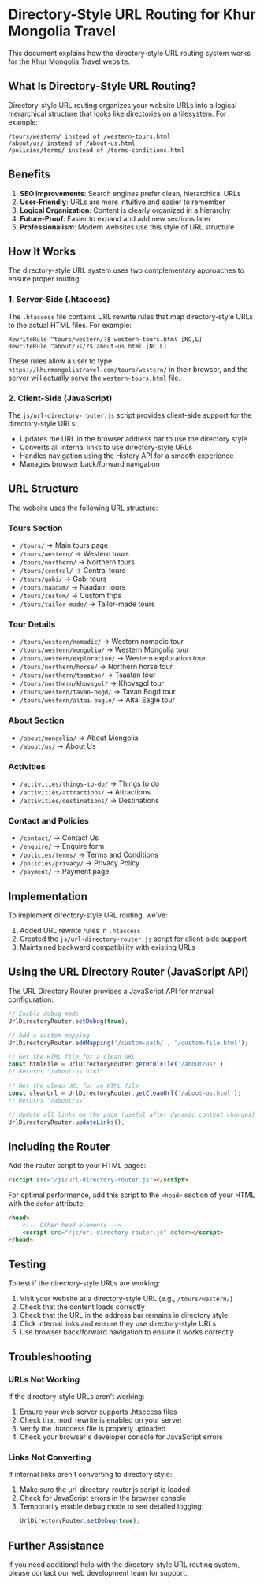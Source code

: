 # Directory-Style URL Routing for Khur Mongolia Travel

This document explains how the directory-style URL routing system works for the Khur Mongolia Travel website.

## What Is Directory-Style URL Routing?

Directory-style URL routing organizes your website URLs into a logical hierarchical structure that looks like directories on a filesystem. For example:

```
/tours/western/ instead of /western-tours.html
/about/us/ instead of /about-us.html
/policies/terms/ instead of /terms-conditions.html
```

## Benefits

1. **SEO Improvements**: Search engines prefer clean, hierarchical URLs
2. **User-Friendly**: URLs are more intuitive and easier to remember
3. **Logical Organization**: Content is clearly organized in a hierarchy
4. **Future-Proof**: Easier to expand and add new sections later
5. **Professionalism**: Modern websites use this style of URL structure

## How It Works

The directory-style URL system uses two complementary approaches to ensure proper routing:

### 1. Server-Side (.htaccess)

The `.htaccess` file contains URL rewrite rules that map directory-style URLs to the actual HTML files. For example:

```
RewriteRule ^tours/western/?$ western-tours.html [NC,L]
RewriteRule ^about/us/?$ about-us.html [NC,L]
```

These rules allow a user to type `https://khurmongoliatravel.com/tours/western/` in their browser, and the server will actually serve the `western-tours.html` file.

### 2. Client-Side (JavaScript)

The `js/url-directory-router.js` script provides client-side support for the directory-style URLs:

- Updates the URL in the browser address bar to use the directory style
- Converts all internal links to use directory-style URLs
- Handles navigation using the History API for a smooth experience
- Manages browser back/forward navigation

## URL Structure

The website uses the following URL structure:

### Tours Section
- `/tours/` → Main tours page
- `/tours/western/` → Western tours
- `/tours/northern/` → Northern tours
- `/tours/central/` → Central tours
- `/tours/gobi/` → Gobi tours
- `/tours/naadam/` → Naadam tours
- `/tours/custom/` → Custom trips
- `/tours/tailor-made/` → Tailor-made tours

### Tour Details
- `/tours/western/nomadic/` → Western nomadic tour
- `/tours/western/mongolia/` → Western Mongolia tour
- `/tours/western/exploration/` → Western exploration tour
- `/tours/northern/horse/` → Northern horse tour
- `/tours/northern/tsaatan/` → Tsaatan tour
- `/tours/northern/khovsgol/` → Khovsgol tour
- `/tours/western/tavan-bogd/` → Tavan Bogd tour
- `/tours/western/altai-eagle/` → Altai Eagle tour

### About Section
- `/about/mongolia/` → About Mongolia
- `/about/us/` → About Us

### Activities
- `/activities/things-to-do/` → Things to do
- `/activities/attractions/` → Attractions
- `/activities/destinations/` → Destinations

### Contact and Policies
- `/contact/` → Contact Us
- `/enquire/` → Enquire form
- `/policies/terms/` → Terms and Conditions
- `/policies/privacy/` → Privacy Policy
- `/payment/` → Payment page

## Implementation

To implement directory-style URL routing, we've:

1. Added URL rewrite rules in `.htaccess`
2. Created the `js/url-directory-router.js` script for client-side support
3. Maintained backward compatibility with existing URLs

## Using the URL Directory Router (JavaScript API)

The URL Directory Router provides a JavaScript API for manual configuration:

```javascript
// Enable debug mode
UrlDirectoryRouter.setDebug(true);

// Add a custom mapping
UrlDirectoryRouter.addMapping('/custom-path/', '/custom-file.html');

// Get the HTML file for a clean URL
const htmlFile = UrlDirectoryRouter.getHtmlFile('/about/us/');
// Returns "/about-us.html"

// Get the clean URL for an HTML file
const cleanUrl = UrlDirectoryRouter.getCleanUrl('/about-us.html');
// Returns "/about/us"

// Update all links on the page (useful after dynamic content changes)
UrlDirectoryRouter.updateLinks();
```

## Including the Router

Add the router script to your HTML pages:

```html
<script src="/js/url-directory-router.js"></script>
```

For optimal performance, add this script to the `<head>` section of your HTML with the `defer` attribute:

```html
<head>
    <!-- Other head elements -->
    <script src="/js/url-directory-router.js" defer></script>
</head>
```

## Testing

To test if the directory-style URLs are working:

1. Visit your website at a directory-style URL (e.g., `/tours/western/`)
2. Check that the content loads correctly
3. Check that the URL in the address bar remains in directory style
4. Click internal links and ensure they use directory-style URLs
5. Use browser back/forward navigation to ensure it works correctly

## Troubleshooting

### URLs Not Working

If the directory-style URLs aren't working:

1. Ensure your web server supports .htaccess files
2. Check that mod_rewrite is enabled on your server
3. Verify the .htaccess file is properly uploaded
4. Check your browser's developer console for JavaScript errors

### Links Not Converting

If internal links aren't converting to directory style:

1. Make sure the url-directory-router.js script is loaded
2. Check for JavaScript errors in the browser console
3. Temporarily enable debug mode to see detailed logging:
   ```javascript
   UrlDirectoryRouter.setDebug(true);
   ```

## Further Assistance

If you need additional help with the directory-style URL routing system, please contact our web development team for support. 